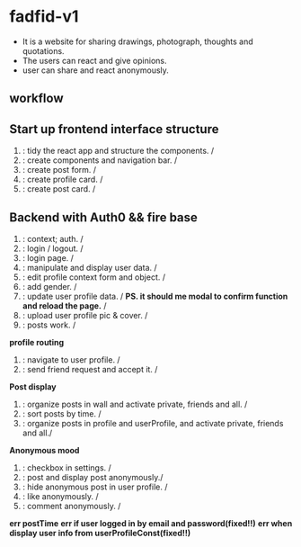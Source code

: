 # fadfid-v1

- It is a website for sharing drawings, photograph, thoughts and quotations.
- The users can react and give opinions.
- user can share and react anonymously.

## workflow

**Start up frontend interface structure**
---
1. : tidy the react app and structure the components. /
2. : create components and navigation bar. /
3. : create post form. /
4. : create profile card. / 
5. : create post card. / 

**Backend with Auth0 && fire base**
---
1. : context; auth. /
2. : login / logout. /
3. : login page. /
4. : manipulate and display user data. /
5. : edit profile context form and object. /  
6. : add gender. /
7. : update user profile data. / **PS. it should me modal to confirm function and reload the page.** /
8. : upload user profile pic & cover. /
9. : posts work. /

**profile routing**

1. : navigate to user profile. /
2. : send friend request and accept it. /

**Post display**

1. : organize posts in wall and activate private, friends and all. /
2. : sort posts by time. / 
3. : organize posts in profile and userProfile, and activate private, friends and all./

**Anonymous mood**

1. : checkbox in settings. /
2. : post and display post anonymously./
3. : hide anonymous post in user profile. /
4. : like anonymously. /
5. : comment anonymously. /

**err postTime**
**err if user logged in by email and password(fixed!!)**
**err when display user info from userProfileConst(fixed!!)**